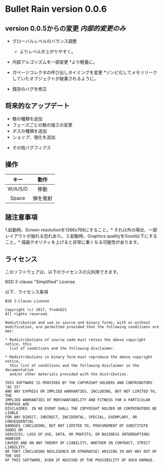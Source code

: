 # Bullet Rain version 0.0.6

## version 0.0.5からの変更 *内部的変更のみ*
+ グローバルレベルのバランス調整
	* よりレベルが上がりやすく。

+ 内部アルゴリズムを一部変更
	*より軽量に。

+ ガベージコレクタの呼び出しタイミングを変更
	*ゾンビ化してメモリリークしていたオブジェクトが破棄されるように。

- 既存のバグを修正

## 将来的なアップデート
+ 敵の種類を追加
+ フェーズごとの敵の強さの変更
+ ボスの種類を追加
+ ショップ、強化を追加
- その他バグフィクス

## 操作
|キー|動作|
|:-:|:-:|
|W/A/S/D|移動|
|Space|弾を発射|

## 諸注意事項
1.起動時、Screen resolutionを1366x768にすること。* それ以外の場合、一部レイアウトが崩れる恐れあり。
2.起動時、Graphics qualityをGood以下にすること。* 描画クオリティを上げると非常に重くなる可能性があります。

## ライセンス
このソフトウェアは、以下のライセンスの元利用できます。

BSD 2-clause "Simplified" License


以下、ライセンス条項
```
BSD 2-Clause License

Copyright (c) 2017, frodo821
All rights reserved.

Redistribution and use in source and binary forms, with or without
modification, are permitted provided that the following conditions are met:

* Redistributions of source code must retain the above copyright notice, this
  list of conditions and the following disclaimer.

* Redistributions in binary form must reproduce the above copyright notice,
  this list of conditions and the following disclaimer in the documentation
  and/or other materials provided with the distribution.

THIS SOFTWARE IS PROVIDED BY THE COPYRIGHT HOLDERS AND CONTRIBUTORS "AS IS"
AND ANY EXPRESS OR IMPLIED WARRANTIES, INCLUDING, BUT NOT LIMITED TO, THE
IMPLIED WARRANTIES OF MERCHANTABILITY AND FITNESS FOR A PARTICULAR PURPOSE ARE
DISCLAIMED. IN NO EVENT SHALL THE COPYRIGHT HOLDER OR CONTRIBUTORS BE LIABLE
FOR ANY DIRECT, INDIRECT, INCIDENTAL, SPECIAL, EXEMPLARY, OR CONSEQUENTIAL
DAMAGES (INCLUDING, BUT NOT LIMITED TO, PROCUREMENT OF SUBSTITUTE GOODS OR
SERVICES; LOSS OF USE, DATA, OR PROFITS; OR BUSINESS INTERRUPTION) HOWEVER
CAUSED AND ON ANY THEORY OF LIABILITY, WHETHER IN CONTRACT, STRICT LIABILITY,
OR TORT (INCLUDING NEGLIGENCE OR OTHERWISE) ARISING IN ANY WAY OUT OF THE USE
OF THIS SOFTWARE, EVEN IF ADVISED OF THE POSSIBILITY OF SUCH DAMAGE.
```
